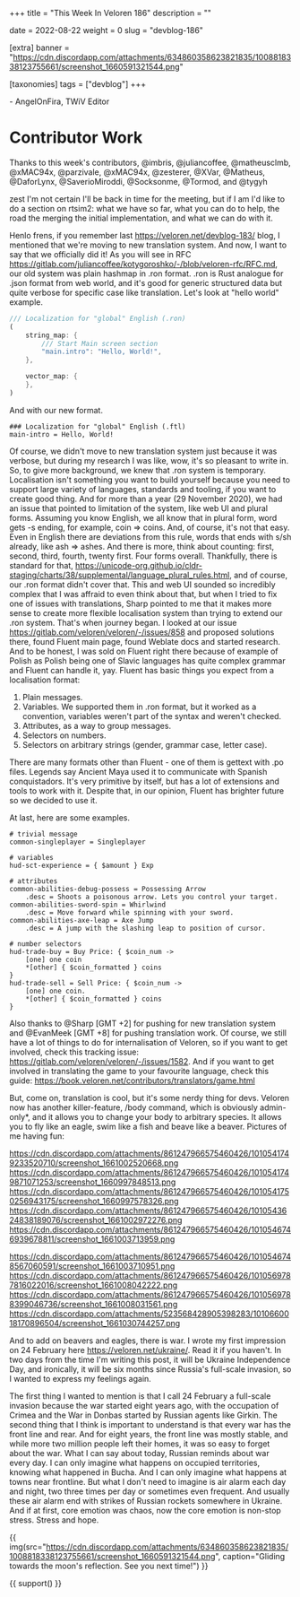 +++
title = "This Week In Veloren 186"
description = ""

date = 2022-08-22
weight = 0
slug = "devblog-186"

[extra]
banner = "https://cdn.discordapp.com/attachments/634860358623821835/1008818338123755661/screenshot_1660591321544.png"

[taxonomies]
tags = ["devblog"]
+++



\- AngelOnFira, TWiV Editor

# Contributor Work

Thanks to this week's contributors, @imbris, @juliancoffee, @matheusclmb,
@xMAC94x, @parzivale, @xMAC94x, @zesterer, @XVar, @Matheus, @DaforLynx,
@SaverioMiroddi, @Socksonme, @Tormod, and @tygyh

zest I'm not certain I'll be back in time for the meeting, but if I am I'd like
to do a section on rtsim2: what we have so far, what you can do to help, the
road the merging the initial implementation, and what we can do with it.

Henlo frens, if you remember last https://veloren.net/devblog-183/ blog, I mentioned that we're moving to new translation system. And now, I want to say that we officially did it!
As you will see in RFC https://gitlab.com/juliancoffee/kotygoroshko/-/blob/veloren-rfc/RFC.md, our old system was plain hashmap in .ron format.
.ron is Rust analogue for .json format from web world, and it's good for generic structured data but quite verbose for specific case like translation.
Let's look at "hello world" example.

```rust
/// Localization for "global" English (.ron)
(
    string_map: {
        /// Start Main screen section
        "main.intro": "Hello, World!",
    },

    vector_map: {
    },
)
```

And with our new format.

```
### Localization for "global" English (.ftl)
main-intro = Hello, World!
```

 Of course, we didn't move to new translation system just because it was verbose, but during my research I was like, wow, it's so pleasant to write in.
So, to give more background, we knew that .ron system is temporary. Localisation isn't something you want to build yourself because you need to support large variety of languages, standards and tooling, if you want to create good thing.
And for more than a year (29 November 2020), we had an issue that pointed to limitation of the system, like web UI and plural forms.
Assuming you know English, we all know that in plural form, word gets -s ending, for example, coin => coins. And, of course, it's not that easy. Even in English there are deviations from this rule, words that ends with s/sh already, like ash => ashes. And there is more, think about counting: first, second, third, fourth, twenty first. Four forms overall.
Thankfully, there is standard for that, https://unicode-org.github.io/cldr-staging/charts/38/supplemental/language_plural_rules.html, and of course, our .ron format didn't cover that.
This and web UI sounded so incredibly complex that I was affraid to even think about that, but when I tried to fix one of issues with translations, Sharp pointed to me that it makes more sense to create more flexible localisation system than trying to extend our .ron system.
That's when journey began.
I looked at our issue https://gitlab.com/veloren/veloren/-/issues/858 and proposed solutions there, found Fluent main page, found Weblate docs and started research.
And to be honest, I was sold on Fluent right there because of example of Polish as Polish being one of Slavic languages has quite complex grammar and Fluent can handle it, yay.
Fluent has basic things you expect from a localisation format:
1) Plain messages.
2) Variables. We supported them in .ron format, but it worked as a convention, variables weren't part of the syntax and weren't checked.
3) Attributes, as a way to group messages.
4) Selectors on numbers.
5) Selectors on arbitrary strings (gender, grammar case, letter case).

There are many formats other than Fluent - one of them is gettext with .po files. Legends say Ancient Maya used it to communicate with Spanish conquistadors. It's very primitive by itself, but has a lot of extensions and tools to work with it.
Despite that, in our opinion, Fluent has brighter future so we decided to use it.

At last, here are some examples.

```
# trivial message
common-singleplayer = Singleplayer

# variables
hud-sct-experience = { $amount } Exp

# attributes
common-abilities-debug-possess = Possessing Arrow
    .desc = Shoots a poisonous arrow. Lets you control your target.
common-abilities-sword-spin = Whirlwind
    .desc = Move forward while spinning with your sword.
common-abilities-axe-leap = Axe Jump
    .desc = A jump with the slashing leap to position of cursor.

# number selectors
hud-trade-buy = Buy Price: { $coin_num ->
    [one] one coin
    *[other] { $coin_formatted } coins
}
hud-trade-sell = Sell Price: { $coin_num ->
    [one] one coin.
    *[other] { $coin_formatted } coins
}
```

Also thanks to @Sharp [GMT +2]  for pushing for new translation system and @EvanMeek [GMT +8]  for pushing translation work.
Of course, we still have a lot of things to do for internalisation of Veloren, so if you want to get involved, check this tracking issue:
https://gitlab.com/veloren/veloren/-/issues/1582.
And if you want to get involved in translating the game to your favourite language, check this guide:
https://book.veloren.net/contributors/translators/game.html

But, come on, translation is cool, but it's some nerdy thing for devs.
Veloren now has another killer-feature, /body command, which is obviously
admin-only*, and it allows you to change your body to arbitrary species. It
allows you to fly like an eagle, swim like a fish and beave like a beaver.
Pictures of me having fun:

https://cdn.discordapp.com/attachments/861247966575460426/1010541749233520710/screenshot_1661002520668.png
https://cdn.discordapp.com/attachments/861247966575460426/1010541749871071253/screenshot_1660997848513.png
https://cdn.discordapp.com/attachments/861247966575460426/1010541750256943175/screenshot_1660997578326.png
https://cdn.discordapp.com/attachments/861247966575460426/1010543624838189076/screenshot_1661002972276.png
https://cdn.discordapp.com/attachments/861247966575460426/1010546746939678811/screenshot_1661003713959.png 

https://cdn.discordapp.com/attachments/861247966575460426/1010546748567060591/screenshot_1661003710951.png
https://cdn.discordapp.com/attachments/861247966575460426/1010569787816022016/screenshot_1661008042222.png
https://cdn.discordapp.com/attachments/861247966575460426/1010569788399046736/screenshot_1661008031561.png
https://cdn.discordapp.com/attachments/523568428905398283/1010660018170896504/screenshot_1661030744257.png

And to add on beavers and eagles, there is war. 
I wrote my first impression on 24 February here https://veloren.net/ukraine/. Read it if you haven't.
In two days from the time I'm writing this post, it will be Ukraine Independence Day, and ironically, it will be six months since Russia's full-scale invasion, so I wanted to express my feelings again.

The first thing I wanted to mention is that I call 24 February a full-scale invasion because the war started eight years ago, with the occupation of Crimea and the War in Donbas started by Russian agents like Girkin. The second thing that I think is important to understand is that every war has the front line and rear. And for eight years, the front line was mostly stable, and while more two million people left their homes, it was so easy to forget about the war.
What I can say about today, Russian reminds about war every day. I can only imagine what happens on occupied territories, knowing what happened in Bucha. And I can only imagine what happens at towns near frontline. But what I don't need to imagine is air alarm each day and night, two three times per day or sometimes even frequent. And usually these air alarm end with strikes of Russian rockets somewhere in Ukraine.
And if at first, core emotion was chaos, now the core emotion is non-stop stress. Stress and hope. 

{{
    img(src="https://cdn.discordapp.com/attachments/634860358623821835/1008818338123755661/screenshot_1660591321544.png",
    caption="Gliding towards the moon's reflection. See you next time!")
}}

{{ support() }}
